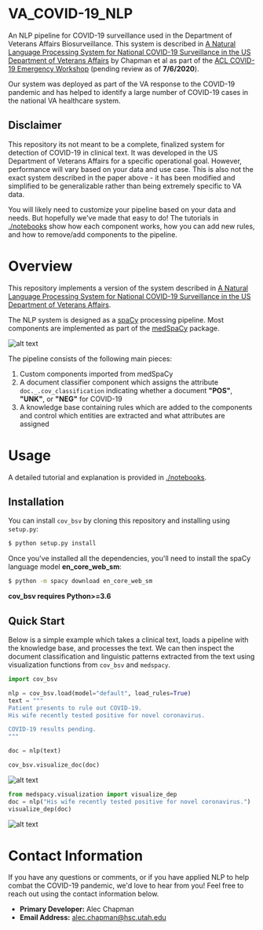 # VA_COVID-19_NLP
An NLP pipeline for COVID-19 surveillance used in the Department of Veterans Affairs Biosurveillance.
This system is described in [A Natural Language Processing System for National COVID-19 Surveillance in the US Department of Veterans Affairs](https://openreview.net/forum?id=ZQ_HvBxcdCv)
by Chapman et al as part of the [ACL COVID-19 Emergency Workshop](https://www.nlpcovid19workshop.org/) (pending review as of **7/6/2020**).

Our system was deployed as part of the VA response to the COVID-19 pandemic and has helped to identify a large number
of COVID-19 cases in the national VA healthcare system.

## Disclaimer
This repository its not meant to be a complete, finalized system for detection of COVID-19 in clinical text.
It was developed in the US Department of Veterans Affairs for a specific operational goal. However, performance will vary 
based on your data and use case. This is also not the exact system described in the paper above - it has been modified and 
simplified to be generalizable rather than being extremely specific to VA data.
 
You will likely need to customize your pipeline based on your data and needs. But hopefully we've made that easy to do! 
The tutorials in [./notebooks](./notebooks) show how each component works, how you can add new rules, and how to remove/add
components to the pipeline.

# Overview
This repository implements a version of the system described in [A Natural Language Processing System for National COVID-19 Surveillance in the US Department of Veterans Affairs](https://openreview.net/forum?id=ZQ_HvBxcdCv).

The NLP system is designed as a [spaCy](https://spacy.io/) processing pipeline. Most components are implemented as part of the
[medSpaCy](https://github.com/medspacy/medspacy) package. 

![alt text](./images/medspacy_logo.png "medSpaCy logo")

The pipeline consists of the following main pieces:
1. Custom components imported from medSpaCy
2. A document classifier component which assigns the attribute `doc._.cov_classification` indicating whether a document 
**"POS"**, **"UNK"**, or **"NEG"** for COVID-19
3. A knowledge base containing rules which are added to the components and control which entities are extracted and what
attributes are assigned

# Usage
A detailed tutorial and explanation is provided in [./notebooks](./notebooks).

## Installation

You can install `cov_bsv` by cloning this repository and installing using `setup.py`:
```bash
$ python setup.py install
```

Once you've installed all the dependencies, you'll need to install the spaCy language model **en_core_web_sm**:
```bash
$ python -m spacy download en_core_web_sm
```

**cov_bsv requires Python>=3.6**

## Quick Start
Below is a simple example which takes a clinical text, loads a pipeline with the knowledge base, and processes the text.
We can then inspect the document classification and linguistic patterns extracted from the text using visualization 
functions from `cov_bsv` and `medspacy`.
```python
import cov_bsv

nlp = cov_bsv.load(model="default", load_rules=True)
text = """
Patient presents to rule out COVID-19. 
His wife recently tested positive for novel coronavirus.​

COVID-19 results pending.​
"""

doc = nlp(text)

cov_bsv.visualize_doc(doc)
```
![alt text](./images/positive_document_visualization.png "Example of clinical text processed by medSpaCy")

```python
from medspacy.visualization import visualize_dep
doc = nlp("His wife recently tested positive for novel coronavirus.​")
visualize_dep(doc)
```
![alt text](./images/wife_dep_visualization.png "Example of clinical text processed by medSpaCy")

# Contact Information
If you have any questions or comments, or if you have applied NLP to help combat the COVID-19 pandemic,
we'd love to hear from you! Feel free to reach out using the contact information below.
- **Primary Developer:** Alec Chapman
- **Email Address:** alec.chapman@hsc.utah.edu
